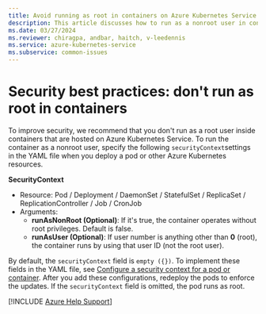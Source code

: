```yaml
---
title: Avoid running as root in containers on Azure Kubernetes Service
description: This article discusses how to run as a nonroot user in containers by using the securityContext field.
ms.date: 03/27/2024
ms.reviewer: chiragpa, andbar, haitch, v-leedennis
ms.service: azure-kubernetes-service
ms.subservice: common-issues
---
```

# Security best practices: don't run as root in containers

To improve security, we recommend that you don't run as a root user inside containers that are hosted on Azure Kubernetes Service. To run the container as a nonroot user, specify the following `securityContext`settings in the YAML file when you deploy a pod or other Azure Kubernetes resources.

**SecurityContext**

- Resource: Pod / Deployment / DaemonSet / StatefulSet / ReplicaSet / ReplicationController / Job / CronJob
- Arguments:
    - **runAsNonRoot (Optional)**: If it's true, the container operates without root privileges. Default is false.
    - **runAsUser (Optional)**: If user number is anything other than **0** (root), the container runs by using that user ID (not the root user). 

By default, the `securityContext` field is `empty ({})`. To implement these fields in the YAML file, see [Configure a security context for a pod or container](https://kubernetes.io/docs/tasks/configure-pod-container/security-context/). After you add these configurations, redeploy the pods to enforce the updates. If the `securityContext` field is omitted, the pod runs as root.

[!INCLUDE [Azure Help Support](../../includes/azure-help-support.md)]
